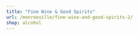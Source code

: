 ```yaml
---
title: "Fine Wine & Good Spirits"
url: /monroeville/fine-wine-and-good-spirits-2/
shop: alcohol
---
```

